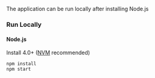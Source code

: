 The application can be run locally after installing Node.js

### Run Locally

#### Node.js
Install 4.0+ ([NVM](https://github.com/creationix/nvm) recommended)

```shell
npm install
npm start
```
